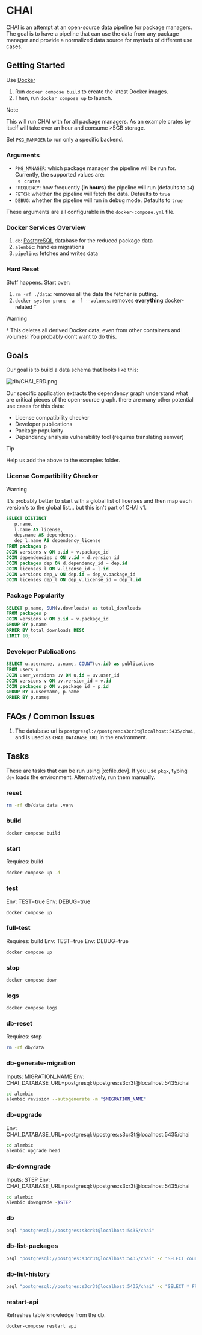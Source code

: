 # CHAI

CHAI is an attempt at an open-source data pipeline for package managers. The
goal is to have a pipeline that can use the data from any package manager and
provide a normalized data source for myriads of different use cases.

## Getting Started

Use [Docker](https://docker.com)

1. Run `docker compose build` to create the latest Docker images.
2. Then, run `docker compose up` to launch.

> [!NOTE]
> This will run CHAI with for all package managers. As an example crates by
> itself will take over an hour and consume >5GB storage.
>
> Set `PKG_MANAGER` to run only a specific backend.

### Arguments

- `PKG_MANAGER`: which package manager the pipeline will be run for.
  Currently, the supported values are:
  - `crates`
- `FREQUENCY`: how frequently **(in hours)** the pipeline will run
  (defaults to `24`)
- `FETCH`: whether the pipeline will fetch the data. Defaults to `true`
- `DEBUG`: whether the pipeline will run in debug mode. Defaults to `true`

These arguments are all configurable in the `docker-compose.yml` file.

### Docker Services Overview

1. `db`: [PostgreSQL] database for the reduced package data
2. `alembic`: handles migrations
3. `pipeline`: fetches and writes data

### Hard Reset

Stuff happens. Start over:

1. `rm -rf ./data`: removes all the data the fetcher is putting.
2. `docker system prune -a -f --volumes`: removes **everything**
   docker-related †

> [!WARNING]
> † This deletes all derived Docker data, even from other containers and
> volumes! You probably don’t want to do this.

<!-- this is handled now that alembic/psycopg2 are in pkgx -->
<!--
## Alembic Alternatives

- sqlx command line tool to manage migrations, alongside models for sqlx in rust
- vapor's migrations are written in swift
-->

## Goals

Our goal is to build a data schema that looks like this:

![db/CHAI_ERD.png](db/CHAI_ERD.png)

Our specific application extracts the dependency graph understand what are
critical pieces of the open-source graph. there are many other potential use
cases for this data:

- License compatibility checker
- Developer publications
- Package popularity
- Dependency analysis vulnerability tool (requires translating semver)

> [!TIP]
> Help us add the above to the examples folder.

### License Compatibility Checker

> [!WARNING]
> It's probably better to start with a global list of licenses and then map
> each version's to the global list… but this isn't part of CHAI v1.

```sql
SELECT DISTINCT
   p.name,
   l.name AS license,
   dep.name AS dependency,
   dep_l.name AS dependency_license
FROM packages p
JOIN versions v ON p.id = v.package_id
JOIN dependencies d ON v.id = d.version_id
JOIN packages dep ON d.dependency_id = dep.id
JOIN licenses l ON v.license_id = l.id
JOIN versions dep_v ON dep.id = dep_v.package_id
JOIN licenses dep_l ON dep_v.license_id = dep_l.id
```

### Package Popularity

```sql
SELECT p.name, SUM(v.downloads) as total_downloads
FROM packages p
JOIN versions v ON p.id = v.package_id
GROUP BY p.name
ORDER BY total_downloads DESC
LIMIT 10;
```

### Developer Publications

```sql
SELECT u.username, p.name, COUNT(uv.id) as publications
FROM users u
JOIN user_versions uv ON u.id = uv.user_id
JOIN versions v ON uv.version_id = v.id
JOIN packages p ON v.package_id = p.id
GROUP BY u.username, p.name
ORDER BY p.name;
```

## FAQs / Common Issues

1. The database url is `postgresql://postgres:s3cr3t@localhost:5435/chai`, and
   is used as `CHAI_DATABASE_URL` in the environment.

## Tasks

These are tasks that can be run using [xcfile.dev]. If you use `pkgx`, typing
`dev` loads the environment. Alternatively, run them manually.

### reset

```sh
rm -rf db/data data .venv
```

### build

```sh
docker compose build
```

### start

Requires: build

```sh
docker compose up -d
```

### test

Env: TEST=true
Env: DEBUG=true

```sh
docker compose up
```

### full-test

Requires: build
Env: TEST=true
Env: DEBUG=true

```sh
docker compose up
```

### stop

```sh
docker compose down
```

### logs

```sh
docker compose logs
```

### db-reset

Requires: stop

```sh
rm -rf db/data
```

### db-generate-migration

Inputs: MIGRATION_NAME
Env: CHAI_DATABASE_URL=postgresql://postgres:s3cr3t@localhost:5435/chai

```sh
cd alembic
alembic revision --autogenerate -m "$MIGRATION_NAME"
```

### db-upgrade

Env: CHAI_DATABASE_URL=postgresql://postgres:s3cr3t@localhost:5435/chai

```sh
cd alembic
alembic upgrade head
```

### db-downgrade

Inputs: STEP
Env: CHAI_DATABASE_URL=postgresql://postgres:s3cr3t@localhost:5435/chai

```sh
cd alembic
alembic downgrade -$STEP
```

### db

```sh
psql "postgresql://postgres:s3cr3t@localhost:5435/chai"
```

### db-list-packages

```sh
psql "postgresql://postgres:s3cr3t@localhost:5435/chai" -c "SELECT count(id) FROM packages;"
```

### db-list-history

```sh
psql "postgresql://postgres:s3cr3t@localhost:5435/chai" -c "SELECT * FROM load_history;"
```

### restart-api

Refreshes table knowledge from the db.

```sh
docker-compose restart api
```

[PostgreSQL]: https://www.postgresql.org
[`pkgx`]: https://pkgx.sh
